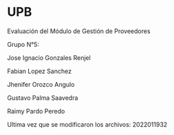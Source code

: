# UPB
Evaluación del Módulo de Gestión de Proveedores

Grupo N°5:

Jose Ignacio Gonzales Renjel

Fabian Lopez Sanchez

Jhenifer Orozco Angulo

Gustavo Palma Saavedra

Raimy Pardo Peredo



Ultima vez que se modificaron los archivos: 2022011932
